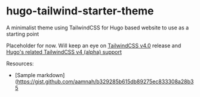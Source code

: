 # hugo-tailwind-starter-theme
A minimalist theme using TailwindCSS for Hugo based website to use as a starting point


Placeholder for now. Will keep an eye on [TailwindCSS v4.0](https://tailwindcss.com/blog/tailwindcss-v4-alpha) release and [Hugo's related TailwindCSS v4 (alpha) support](https://gohugo.io/functions/css/tailwindcss/)


Resources:
- [Sample markdown](https://gist.github.com/aamnah/b329285b615db89275ec833308a28b35

